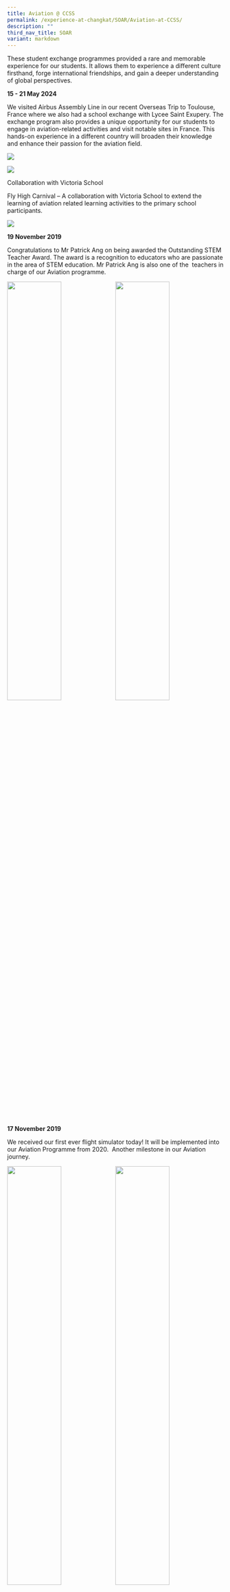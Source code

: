 ```yaml
---
title: Aviation @ CCSS
permalink: /experience-at-changkat/SOAR/Aviation-at-CCSS/
description: ""
third_nav_title: SOAR
variant: markdown
---
```

These student exchange programmes provided a rare and memorable experience for our students. It allows them to experience a different culture firsthand, forge international friendships, and gain a deeper understanding of global perspectives.

**15 - 21 May 2024**

We visited Airbus Assembly Line in our recent Overseas Trip to Toulouse, France where we also had a school exchange with Lycee Saint Exupery. The exchange program also provides a unique opportunity for our students to engage in aviation-related activities and visit notable sites in France. This hands-on experience in a different country will broaden their knowledge and enhance their passion for the aviation field.

![](/images/DSA/Airbus_CCSS_banner.jpg)

![](/images/DSA/School_Exchange.jpg)

Collaboration with Victoria School

Fly High Carnival – A collaboration with Victoria School to extend the learning of aviation related learning activities to the primary school participants.

![](/images/DSA/Fly_High_2024.jpg)

**19 November 2019**

Congratulations to Mr Patrick Ang on being awarded the Outstanding STEM Teacher Award. The award is a recognition to educators who are passionate in the area of STEM education. Mr Patrick Ang is also one of the&nbsp; teachers in charge of our Aviation programme.

<img src="/images/ALP%201.jpeg" style="width:50%;float:left"><img src="/images/ALP%202.jpeg" style="width:50%">
		 
**17 November 2019**

We received our first ever flight simulator today! It will be implemented into our Aviation Programme from 2020.&nbsp; Another milestone in our Aviation journey.

<img src="/images/sim%202.jpeg" style="width:50%;float:left"><img src="/images/sim%203.jpeg" style="width:50%">
		 
**6 November 2019**

Our Principal, Ms Sharma, and our staff, Mr Melvin Ng, Mr Lee and Mdm Ng presented at the MOE Excellence in Action seminar. It was a privileged experience&nbsp; to be able to share our Aviation Programme to fellow educators in the fraternity.

<img src="/images/EIA4.jpeg" style="width:50%;float:left"><img src="/images/EIA3.jpeg" style="width:50%">
<img src="/images/EIA1.jpeg" style="width:50%;float:left"><img src="/images/EIA2.jpeg" style="width:50%">
		 
**5 November 2019**

Our staff and students presented&nbsp; our Aviation Programme to industry partners and guests at the ALP Seminar.&nbsp; The sharing was focused on the Best Practices of our Tier 2 programme and how it benefits our Changkateers!

<img src="/images/ALP%20Sem%201.jpeg" style="width:50%;float:left"><img src="/images/ALP%20Sem%202.jpeg" style="width:50%">

**22 October 2019**

Our Changkateers had an Aviation Day! We thank our partners from Rolls-Royce and Singapore Polytechnic for a fun filled day enriched with learning on the different aspects of Aviation.

<img src="/images/AD1.jpeg" style="width:50%;float:left"><img src="/images/AD%202.jpeg" style="width:50%"><img src="/images/RR%202.jpeg" style="width:50%;float:left"><img src="/images/RR%203.jpeg" style="width:50%"><br><br><img src="/images/AD%204.jpeg" style="width:50%;float:left"><img src="/images/AD%203.jpeg" style="width:50%">![](/images/Ad%206.jpeg)
		 
**31 October 2019**

Our staff and students shared our Aviation Programme to fellow educators from Chung Cheng High School (Main). Our students also did a drone programming demonstration for our guests.

<img src="/images/CCHS%201.jpeg" style="width:50%;float:left"><img src="/images/CCHS%202.jpeg" style="width:50%"><img src="/images/CCHS%203.jpeg" style="width:50%;float:left"><img src="/images/CCHS%204.jpeg" style="width:50%">
		 
**15 August 2019**

Our Changkateers attended the Aviaiton Open House. It was an eye opener as our students get to interact with people from the Aviation Industry and learn more about the various career options.

<img src="/images/AOH1.jpeg" style="width:50%;float:left"><img src="/images/AOH2.jpeg" style="width:50%"><img src="/images/AOH3.jpeg" style="width:50%;float:left"><img src="/images/AOH4.jpeg" style="width:50%">
		 
**24 July 2019**

Our Changkateers went for a visit to Temasek Polytechnic to learn more about the Aviation related courses offered. They also had the chance to interact with their seniors currently studying at TP for a better idea on the courses.

<img src="/images/TP1.jpeg" style="width:50%;float:left"><img src="/images/TP2.jpeg" style="width:50%"><img src="/images/TP3.jpeg" style="width:50%;float:left"><img src="/images/TP4.jpeg" style="width:50%">
		 
**4 - 9 June 2019**

Our Changkateers went on a Hong Kong Overseas Learning Journey. The highlights of the trip were an exchange at Sai Kung Sung Tsun Catholic School, an educational visit to Hong Kong International Airport (HKIA) and PAPAS, an aircraft maintenance and repair company. Our Changkateers also had a private tour around the HKIA as well!

<img src="/images/IMG_2380_photo-full.jpeg" style="width:50%;float:left"><img src="/images/IMG_2615_photo-full.jpeg" style="width:50%"><br><br><img src="/images/IMG_2570_photo-full.jpeg" style="width:50%;float:left"><img src="/images/IMG_2594_photo-full.jpeg" style="width:50%">
		 
**7 April 2019**

We pop by to Changkat Primary School today to share about our Aviation Programme at their Learning Fiesta Week.

<img src="/images/CKPS%201.jpeg" style="width:50%;float:left"><img src="/images/CKPS%203.jpeg" style="width:50%"><img src="/images/CKPS%202.jpeg" style="width:50%">
		 
**2 January 2019**

Ministry of Education ETD branch featured our ALP programme. Watch the video to know more about our Aviation Programme!

<iframe width="560" height="315" src="https://www.youtube.com/embed/PjF0Fsnbbhw" title="YouTube video player" frameborder="0" allow="accelerometer; autoplay; clipboard-write; encrypted-media; gyroscope; picture-in-picture" allowfullscreen=""></iframe>

**2018**

Our Aviation Programme was featured on the news, twice!

<iframe width="560" height="315" src="https://www.youtube.com/embed/m4SlXeXI260" title="YouTube video player" frameborder="0" allow="accelerometer; autoplay; clipboard-write; encrypted-media; gyroscope; picture-in-picture" allowfullscreen=""></iframe>

<iframe width="560" height="315" src="https://www.youtube.com/embed/ZSVVxGb5gZ0" title="YouTube video player" frameborder="0" allow="accelerometer; autoplay; clipboard-write; encrypted-media; gyroscope; picture-in-picture" allowfullscreen=""></iframe>

**2016**

In June 2016, the learning experience took students overseas to NASA in Houston together with Mr Melvin Ng, HOD/Science, and Mr Patrick Ang! The students also won awards for Excellence in Mission Design - Scientific Challenge and Commercial Presentation during this trip.

<img src="/images/Experience-3.jpeg" style="width:50%;float:left"><img src="/images/Experience-4.jpeg" style="width:50%">
